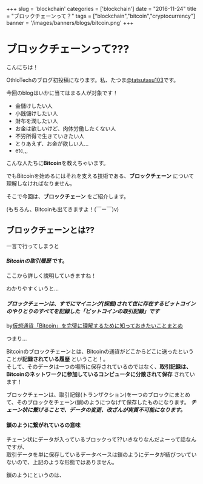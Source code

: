 +++
slug = 'blockchain'
categories = ['blockchain']
date = "2016-11-24"
title = "ブロックチェーンって？"
tags = ["blockchain","bitcoin","cryptocurrency"]
banner = '/images/banners/blogs/bitcoin.png'
+++

# ブロックチェーンって???

こんにちは！

OthloTechのブログ初投稿になります。私、たつま[@tatsutasu103](https://twitter.com/tatsutatsu103)です。

今回のblogはいかに当てはまる人が対象です！

- 金儲けしたい人
- 小銭儲けしたい人
- 財布を潤したい人
- お金は欲しいけど、肉体労働したくない人
- 不労所得で生きていきたい人
- とりあえず、お金が欲しい人...
- etc,,,

こんな人たちに**Bitcoin**を教えちゃいます。

でもBitcoinを始めるにはそれを支える技術である、**ブロックチェーン** について理解しなければなりません。

そこで今回は、**ブロックチェーン** をご紹介します。

(もちろん、Bitcoinも出てきますよ！(￣ー￣)v)

## ブロックチェーンとは??

一言で行ってしまうと

#### ***Bitcoinの取引履歴*** です。

ここから詳しく説明していきますね！

わかりやすくいうと...

#### ***ブロックチェーンは、すでにマイニング(採掘)されて世に存在するビットコインのやりとりのすべてを記録した「ビットコインの取引記録」です***

by[仮想通貨「Bitcoin」を完璧に理解するために知っておきたいことまとめ](http://gigazine.net/news/20140307-what-is-bitcoin-2nd/)


 つまり...

Bitcoinのブロックチェーンとは、Bitcoinの通貨がどこからどこに送ったということが**記録されている履歴** ということ！。</br>
そして、そのデータは一つの場所に保存されているのではなく、**取引記録は、Bitcoinのネットワークに参加しているコンピュータに分散されて保存** されています！

ブロックチェーンは、取引記録(トランザクション)を一つのブロックにまとめて、そのブロックをチェーン(鎖)のようにつなげて保存したものになります。
***チェーン状に繋げることで、データの変更、改ざんが実質不可能になります。***


#### 鎖のように繋がれているの意味

チェーン状にデータが入っているブロックって??いきなりなんだよーって話なんですが、</br>
取引データを単に保存しているデータベースは鎖のようにデータが結びついていないので、上記のような形態ではありません。

鎖のようにというのは、
